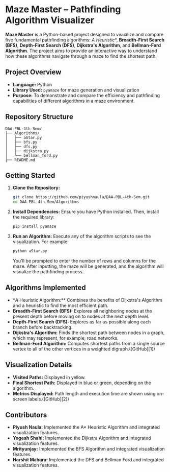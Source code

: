 # Maze Master – Pathfinding Algorithm Visualizer

**Maze Master** is a Python-based project designed to visualize and compare five fundamental pathfinding algorithms: **A* Heuristic*\*, **Breadth-First Search (BFS)**, **Depth-First Search (DFS)**, **Dijkstra's Algorithm**, and **Bellman-Ford Algorithm**. The project aims to provide an interactive way to understand how these algorithms navigate through a maze to find the shortest path.

## Project Overview

* **Language:** Python
* **Library Used:** `pyamaze` for maze generation and visualization
* **Purpose:** To demonstrate and compare the efficiency and pathfinding capabilities of different algorithms in a maze environment.

## Repository Structure

```
DAA-PBL-4th-Sem/
├── Algorithms/
│   ├── aStar.py
│   ├── bfs.py
│   ├── dfs.py
│   ├── dijkstra.py
│   └── bellman_ford.py
├── README.md
```

## Getting Started

1. **Clone the Repository:**

   ```bash
   git clone https://github.com/piyushnaula/DAA-PBL-4th-Sem.git
   cd DAA-PBL-4th-Sem/Algorithms
   ```

2. **Install Dependencies:**
   Ensure you have Python installed. Then, install the required library:

   ```bash
   pip install pyamaze
   ```

3. **Run an Algorithm:**
   Execute any of the algorithm scripts to see the visualization. For example:

   ```bash
   python aStar.py
   ```

   You'll be prompted to enter the number of rows and columns for the maze. After inputting, the maze will be generated, and the algorithm will visualize the pathfinding process.

## Algorithms Implemented

* **A* Heuristic Algorithm:*\* Combines the benefits of Dijkstra's Algorithm and a heuristic to find the most efficient path.
* **Breadth-First Search (BFS):** Explores all neighboring nodes at the present depth before moving on to nodes at the next depth level.
* **Depth-First Search (DFS):** Explores as far as possible along each branch before backtracking.
* **Dijkstra's Algorithm:** Finds the shortest path between nodes in a graph, which may represent, for example, road networks.
* **Bellman-Ford Algorithm:** Computes shortest paths from a single source vertex to all of the other vertices in a weighted digraph.([GitHub][1])

## Visualization Details

* **Visited Paths:** Displayed in yellow.
* **Final Shortest Path:** Displayed in blue or green, depending on the algorithm.
* **Metrics Displayed:** Path length and execution time are shown using on-screen labels.([GitHub][2])

## Contributors

* **Piyush Naula:** Implemented the A\* Heuristic Algorithm and integrated visualization features.
* **Yogesh Shahi:** Implemented the Dijkstra Algorithm and integrated visualization features.
* **Mrityunjay:** Implemented the BFS Algorithm and integrated visualization features.
* **Harshit Mahara:** Implemented the DFS and Bellman Ford and integrated visualization features.
